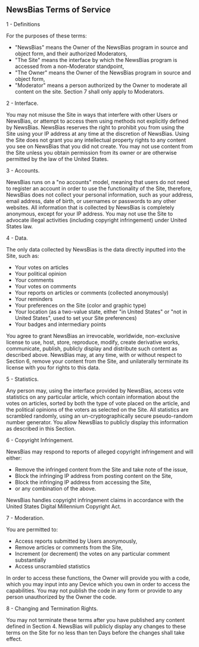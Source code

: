 ## NewsBias Terms of Service

1 - Definitions

For the purposes of these terms:
  - "NewsBias" means the Owner of the NewsBias program in source and object form, and their authorized Moderators,
  - "The Site" means the interface by which the NewsBias program is accessed from a non-Moderator standpoint,
  - "The Owner" means the Owner of the NewsBias program in source and object form,
  - "Moderator" means a person authorized by the Owner to moderate all content on the site.
Section 7 shall only apply to Moderators.

2 - Interface.

You may not misuse the Site in ways that interfere with other Users or NewsBias, or attempt to access them using methods not explicitly defined by NewsBias. NewsBias reserves the right to prohibit you from using the Site using your IP address at any time at the discretion of NewsBias. Using the Site does not grant you any intellectual property rights to any content you see on NewsBias that you did not create. You may not use content from the Site unless you obtain permission from its owner or are otherwise permitted by the law of the United States.

3 - Accounts.

NewsBias runs on a "no accounts" model, meaning that users do not need to register an account in order to use the functionality of the Site, therefore, NewsBias does not collect your personal information, such as your address, email address, date of birth, or usernames or passwords to any other websites. All information that is collected by NewsBias is completely anonymous, except for your IP address. You may not use the Site to advocate illegal activities (including copyright infringement) under United States law.

4 - Data.

The only data collected by NewsBias is the data directly inputted into the Site, such as:
  - Your votes on articles
  - Your political opinion
  - Your comments
  - Your votes on comments
  - Your reports on articles or comments (collected anonymously)
  - Your reminders
  - Your preferences on the Site (color and graphic type)
  - Your location (as a two-value state, either "in United States" or "not in United States", used to set your Site preferences)
  - Your badges and intermediary points

You agree to grant NewsBias an irrevocable, worldwide, non-exclusive license to use, host, store, reproduce, modify, create derivative works, communicate, publish, publicly display and distribute such content as described above. NewsBias may, at any time, with or without respect to Section 6, remove your content from the Site, and unilaterally terminate its license with you for rights to this data.

5 - Statistics.

Any person may, using the interface provided by NewsBias, access vote statistics on any particular article, which contain information about the votes on articles, sorted by both the type of vote placed on the article, and the political opinions of the voters as selected on the Site. All statistics are scrambled randomly, using an un-cryptographically secure pseudo-random number generator. You allow NewsBias to publicly display this information as described in this Section.

6 - Copyright Infringement.

NewsBias may respond to reports of alleged copyright infringement and will either:
  - Remove the infringed content from the Site and take note of the issue,
  - Block the infringing IP address from posting content on the Site,
  - Block the infringing IP address from accessing the Site,
  - or any combination of the above.

NewsBias handles copyright infringement claims in accordance with the United States Digital Millennium Copyright Act.

7 - Moderation.

You are permitted to:
  - Access reports submitted by Users anonymously,
  - Remove articles or comments from the Site,
  - Increment (or decrement) the votes on any particular comment substantially
  - Access unscrambled statistics
  
In order to access these functions, the Owner will provide you with a code, which you may input into any Device which you own in order to access the capabilities. You may not publish the code in any form or provide to any person unauthorized by the Owner the code.

8 - Changing and Termination Rights.

You may not terminate these terms after you have published any content defined in Section 4. NewsBias will publicly display any changes to these terms on the Site for no less than ten Days before the changes shall take effect.
